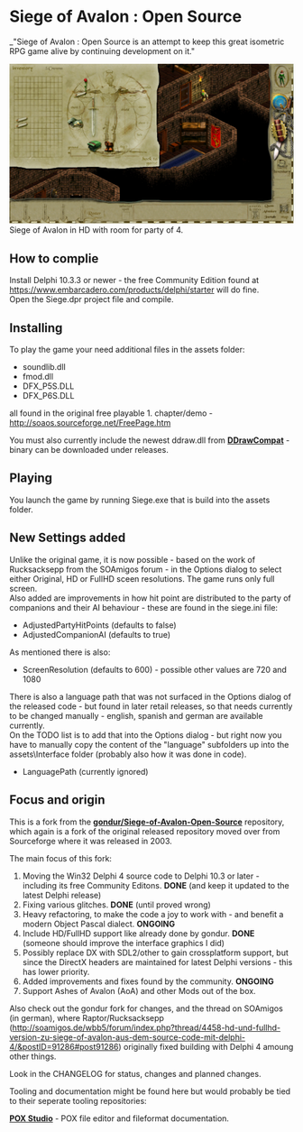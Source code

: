 # Siege of Avalon : Open Source #

_"Siege of Avalon : Open Source is an attempt to keep this great isometric RPG game alive by continuing development on it."

![Siege of Avalon in HD with room for party of 4.](SoAOS_HD.png)Siege of Avalon in HD with room for party of 4.

## How to complie ##
Install Delphi 10.3.3 or newer - the free Community Edition found at https://www.embarcadero.com/products/delphi/starter will do fine.  
Open the Siege.dpr project file and compile.

## Installing ##

To play the game your need additional files in the assets folder:
- soundlib.dll
- fmod.dll
- DFX_P5S.DLL
- DFX_P6S.DLL

all found in the original free playable 1. chapter/demo - http://soaos.sourceforge.net/FreePage.htm

You must also currently include the newest ddraw.dll from [**DDrawCompat**](https://github.com/narzoul/DDrawCompat) - binary can be downloaded under releases.

## Playing ##

You launch the game by running Siege.exe that is build into the assets folder.

## New Settings added ##

Unlike the original game, it is now possible - based on the work of Rucksacksepp from the SOAmigos forum - in the Options dialog to select either Original, HD or FullHD sceen resolutions. The game runs only full screen.  
Also added are improvements in how hit point are distributed to the party of companions and their AI behaviour - these are found in the siege.ini file:

- AdjustedPartyHitPoints (defaults to false)
- AdjustedCompanionAI (defaults to true)

As mentioned there is also:

- ScreenResolution (defaults to 600) - possible other values are 720 and 1080

There is also a language path that was not surfaced in the Options dialog of the released code - but found in later retail releases, so that needs currently to be changed manually - english, spanish and german are available currently.  
On the TODO list is to add that into the Options dialog - but right now you have to manually copy the content of the "language" subfolders up into the assets\Interface folder (probably also how it was done in code).

- LanguagePath (currently ignored)


## Focus and origin ##

This is a fork from the [**gondur/Siege-of-Avalon-Open-Source**](https://github.com/gondur/Siege-of-Avalon-Open-Source) repository, which again is a fork of the original released repository moved over from Sourceforge where it was released in 2003.

The main focus of this fork: 

1. Moving the Win32 Delphi 4 source code to Delphi 10.3 or later - including its free Community Editons. **DONE** (and keep it updated to the latest Delphi release)
2. Fixing various glitches. **DONE** (until proved wrong)
3. Heavy refactoring, to make the code a joy to work with - and benefit a modern Object Pascal dialect. **ONGOING**
4. Include HD/FullHD support like already done by gondur. **DONE** (someone should improve the interface graphics I did)
5. Possibly replace DX with SDL2/other to gain crossplatform support, but since the DirectX headers are maintained for latest Delphi versions - this has lower priority.
6. Added improvements and fixes found by the community. **ONGOING**
7. Support Ashes of Avalon (AoA) and other Mods out of the box.

Also check out the gondur fork for changes, and the thread on SOAmigos (in german), where Raptor/Rucksacksepp (http://soamigos.de/wbb5/forum/index.php?thread/4458-hd-und-fullhd-version-zu-siege-of-avalon-aus-dem-source-code-mit-delphi-4/&postID=91286#post91286) originally fixed building with Delphi 4 amoung other things.

Look in the CHANGELOG for status, changes and planned changes.

Tooling and documentation might be found here but would probably be tied to their seperate tooling repositories:

[**POX Studio**](https://github.com/SteveNew/POXStudio) - POX file editor and fileformat documentation.